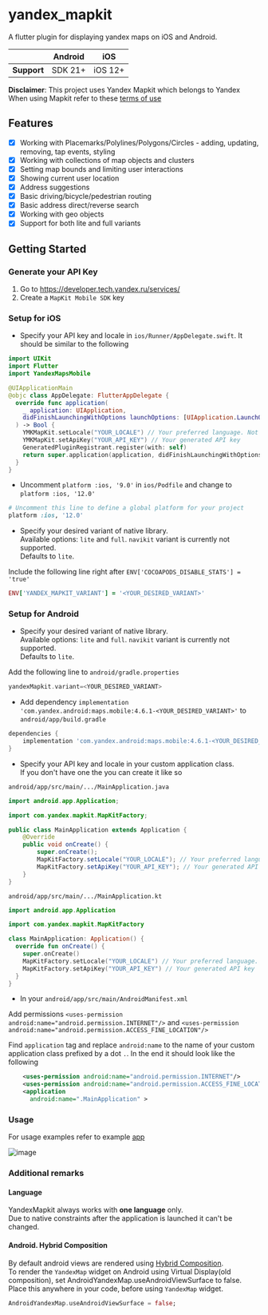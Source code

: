 # yandex_mapkit

A flutter plugin for displaying yandex maps on iOS and Android.

|             | Android |   iOS   |
|-------------|---------|---------|
| __Support__ | SDK 21+ | iOS 12+ |

__Disclaimer__: This project uses Yandex Mapkit which belongs to Yandex  
When using Mapkit refer to these [terms of use](https://yandex.com/dev/commercial/doc/en/)

## Features

* [X] Working with Placemarks/Polylines/Polygons/Circles - adding, updating, removing, tap events, styling
* [X] Working with collections of map objects and clusters
* [X] Setting map bounds and limiting user interactions
* [X] Showing current user location
* [X] Address suggestions
* [X] Basic driving/bicycle/pedestrian routing
* [X] Basic address direct/reverse search
* [X] Working with geo objects
* [X] Support for both lite and full variants 

## Getting Started

### Generate your API Key

1. Go to https://developer.tech.yandex.ru/services/
2. Create a `MapKit Mobile SDK` key

### Setup for iOS

* Specify your API key and locale in `ios/Runner/AppDelegate.swift`. It should be similar to the following

```swift
import UIKit
import Flutter
import YandexMapsMobile

@UIApplicationMain
@objc class AppDelegate: FlutterAppDelegate {
  override func application(
    _ application: UIApplication,
    didFinishLaunchingWithOptions launchOptions: [UIApplication.LaunchOptionsKey: Any]?
  ) -> Bool {
    YMKMapKit.setLocale("YOUR_LOCALE") // Your preferred language. Not required, defaults to system language
    YMKMapKit.setApiKey("YOUR_API_KEY") // Your generated API key
    GeneratedPluginRegistrant.register(with: self)
    return super.application(application, didFinishLaunchingWithOptions: launchOptions)
  }
}
```

* Uncomment `platform :ios, '9.0'` in `ios/Podfile` and change to `platform :ios, '12.0'`

```ruby
# Uncomment this line to define a global platform for your project
platform :ios, '12.0'
```

* Specify your desired variant of native library.  
Available options: `lite` and `full`. `navikit` variant is currently not supported.  
Defaults to `lite`.  

Include the following line right after `ENV['COCOAPODS_DISABLE_STATS'] = 'true'`

```ruby
ENV['YANDEX_MAPKIT_VARIANT'] = '<YOUR_DESIRED_VARIANT>'
```

### Setup for Android

* Specify your desired variant of native library.  
Available options: `lite` and `full`. `navikit` variant is currently not supported.  
Defaults to `lite`.  

Add the following line to `android/gradle.properties`

```groovy
yandexMapkit.variant=<YOUR_DESIRED_VARIANT>
```

* Add dependency `implementation 'com.yandex.android:maps.mobile:4.6.1-<YOUR_DESIRED_VARIANT>'` to `android/app/build.gradle`

```groovy
dependencies {
    implementation 'com.yandex.android:maps.mobile:4.6.1-<YOUR_DESIRED_VARIANT>'
}
```

* Specify your API key and locale in your custom application class.  
If you don't have one the you can create it like so

`android/app/src/main/.../MainApplication.java`

```java
import android.app.Application;

import com.yandex.mapkit.MapKitFactory;

public class MainApplication extends Application {
    @Override
    public void onCreate() {
        super.onCreate();
        MapKitFactory.setLocale("YOUR_LOCALE"); // Your preferred language. Not required, defaults to system language
        MapKitFactory.setApiKey("YOUR_API_KEY"); // Your generated API key
    }
}
```

`android/app/src/main/.../MainApplication.kt`

```kotlin
import android.app.Application

import com.yandex.mapkit.MapKitFactory

class MainApplication: Application() {
  override fun onCreate() {
    super.onCreate()
    MapKitFactory.setLocale("YOUR_LOCALE") // Your preferred language. Not required, defaults to system language
    MapKitFactory.setApiKey("YOUR_API_KEY") // Your generated API key
  }
}
```

* In your `android/app/src/main/AndroidManifest.xml`

Add permissions `<uses-permission android:name="android.permission.INTERNET"/>` and `<uses-permission android:name="android.permission.ACCESS_FINE_LOCATION"/>`

Find `application` tag and replace `android:name` to the name of your custom application class prefixed by a dot `.`.
In the end it should look like the following

```xml
    <uses-permission android:name="android.permission.INTERNET"/>
    <uses-permission android:name="android.permission.ACCESS_FINE_LOCATION" />
    <application
      android:name=".MainApplication" >
```

### Usage

For usage examples refer to example [app](https://github.com/Unact/yandex_mapkit/tree/master/example)

![image](https://github.com/Unact/yandex_mapkit/assets/8961745/eba23fa6-1381-4a3f-98cd-47d3346a767b)

### Additional remarks

#### Language

YandexMapkit always works with __one language__ only.  
Due to native constraints after the application is launched it can't be changed.

#### Android. Hybrid Composition

By default android views are rendered using [Hybrid Composition](https://flutter.dev/docs/development/platform-integration/platform-views).  
To render the `YandexMap` widget on Android using Virtual Display(old composition), set AndroidYandexMap.useAndroidViewSurface to false.  
Place this anywhere in your code, before using `YandexMap` widget.  

```dart
AndroidYandexMap.useAndroidViewSurface = false;
```
